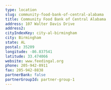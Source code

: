 ```yaml
---
type: location
slug: community-food-bank-of-central-alabama
title: Community Food Bank of Central Alabama
address: 107 Walter Davis Drive
address2: 
cityIndexKey: city-al-birmingham
city: Birmingham
state: AL
postal: 35209
longitude: -86.837541
latitude: 33.474066
website: www.feedingal.org
phone: 205-942-8911
fax: 205-942-8838
partnerBank: false
partnerGroupId: partner-group-1
---
```


